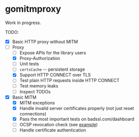 # gomitmproxy

Work in progress.

TODO:

* [X] Basic HTTP proxy without MITM
* [ ] Proxy
    * [ ] Expose APIs for the library users
    * [X] Proxy-Authorization
    * [ ] Unit tests
    * [ ] `certsCache` -- persistent storage
    * [X] Support HTTP CONNECT over TLS
    * [ ] Test plain HTTP requests inside HTTP CONNECT
    * [ ] Test memory leaks
    * [ ] Inspect TODOs
* [X] Basic MITM
    * [X] MITM exceptions
    * [X] Handle invalid server certificates properly (not just reset connections)
    * [X] Pass the most important tests on badssl.com/dashboard
    * [ ] OCSP revocation check (see [example](https://stackoverflow.com/questions/46626963/golang-sending-ocsp-request-returns))
    * [ ] Handle certificate authentication